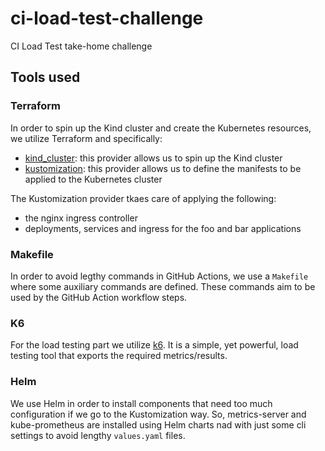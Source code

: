 # ci-load-test-challenge
CI Load Test take-home challenge

## Tools used

### Terraform 
In order to spin up the Kind cluster and create the Kubernetes resources, we utilize Terraform and specifically:
* [kind_cluster](https://registry.terraform.io/providers/tehcyx/kind/latest/docs/resources/cluster): this provider allows us to spin up the Kind cluster
* [kustomization](https://registry.terraform.io/providers/kbst/kustomization/latest/docs): this provider allows us to define the manifests to be applied to the Kubernetes cluster

The Kustomization provider tkaes care of applying the following:
* the nginx ingress controller
* deployments, services and ingress for the foo and bar applications


### Makefile
In order to avoid legthy commands in GitHub Actions, we use a `Makefile` where some auxiliary commands are defined. These commands aim to be used by the GitHub Action workflow steps.

### K6
For the load testing part we utilize [k6](https://k6.io/docs/). It is a simple, yet powerful, load testing tool that exports the required metrics/results.


### Helm
We use Helm in order to install components that need too much configuration if we go to the Kustomization way. So, metrics-server and kube-prometheus are installed using Helm charts nad with just some cli settings to avoid lengthy `values.yaml` files.
